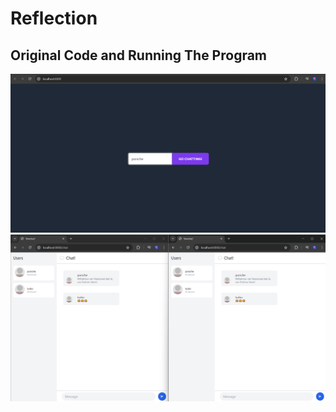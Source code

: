 # Reflection
## Original Code and Running The Program<br>
![Original Code and Running The Program](img/Login.png)
![Original Code and Running The Program](img/Chat-room.png)
